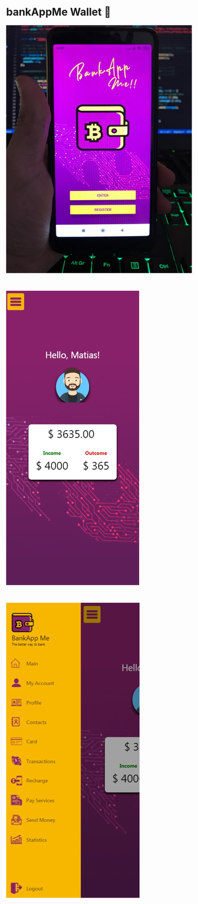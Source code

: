 # bankAppMe Wallet 🚀
<p align='left'>
    <img src='./imagenes/proyecto foto apk.jpeg' </img>
</p>
<br/>
<p align='left'>
    <img src='./imagenes/principal.jpg' </img>
</p>
<br/>
<p align='left'>
    <img src='./imagenes/menu.jpg' </img>
</p>
<br/>
